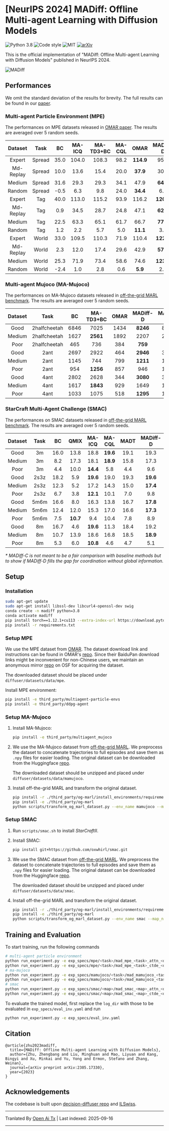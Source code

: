# [NeurIPS 2024] MADiff: Offline Multi-agent Learning with Diffusion Models

![Python 3.8](https://img.shields.io/badge/Python-3.8-blue)
![Code style](https://img.shields.io/badge/code%20style-black-000000.svg)
![MIT](https://img.shields.io/badge/license-MIT-blue)
[![arXiv](https://img.shields.io/badge/arXiv-Paper-<COLOR>.svg)](https://arxiv.org/abs/2305.17330)

This is the official implementation of "MADiff: Offline Multi-agent Learning with Diffusion Models" published in NeurIPS 2024.

![MADiff](/assets/images/madiff.png)

## Performances

We omit the standard deviation of the results for brevity. The full results can be found in our [paper](https://arxiv.org/abs/2305.17330).

### Multi-agent Particle Environment (MPE)

The performances on MPE datasets released in [OMAR paper](https://arxiv.org/abs/2111.11188). The results are averaged over 5 random seeds.

| Dataset | Task | BC | MA-ICQ | MA-TD3+BC | MA-CQL | OMAR | MADiff-D | MADiff-C* |
| :----: | :----: | :----: | :----: | :----: | :----: | :----: | :----: | :----: |
| Expert | Spread | 35.0 | 104.0 | 108.3 | 98.2 | **114.9** | 95.0 | 116.7 |
| Md-Replay | Spread | 10.0 | 13.6 | 15.4 | 20.0 | **37.9** | 30.3 | 42.2 |
| Medium | Spread | 31.6 | 29.3 | 29.3 | 34.1 | 47.9 | **64.9** | 58.2 |
| Random | Spread | -0.5 | 6.3 | 9.8 | 24.0 | **34.4** | 6.9 | 4.3 |
| Expert | Tag | 40.0 | 113.0 | 115.2 | 93.9 | 116.2 | **120.9** | 167.6 |
| Md-Replay | Tag | 0.9 | 34.5 | 28.7 | 24.8 | 47.1 | **62.3** | 95.0 |
| Medium | Tag | 22.5 | 63.3 | 65.1 | 61.7 | 66.7 | **77.2** | 132.9 |
| Random | Tag | 1.2 | 2.2 | 5.7 | 5.0 | **11.1** | 3.2 | 10.7 |
| Expert | World | 33.0 | 109.5 | 110.3 | 71.9 | 110.4 | **122.6** | 174.0 |
| Md-Replay | World | 2.3 | 12.0 | 17.4 | 29.6 | 42.9 | **57.1** | 83.0 |
| Medium | World | 25.3 | 71.9 | 73.4 | 58.6 | 74.6 | **123.5** | 158.2 |
| Random | World | -2.4 | 1.0 | 2.8 | 0.6 | **5.9** | 2.0 | 8.1 |

### Multi-agent Mujoco (MA-Mujoco)

The performances on MA-Mujoco datasets released in [off-the-grid MARL benchmark](https://arxiv.org/abs/2302.00521). The results are averaged over 5 random seeds. 

| Dataset | Task | BC | MA-TD3+BC | OMAR | MADiff-D | MADiff-C* |
| :----: | :----: | :----: | :----: | :----: | :----: | :----: |
| Good | 2halfcheetah | 6846 | 7025 | 1434 | **8246** | 8514 |
| Medium | 2halfcheetah | 1627 | **2561** | 1892 | 2207 | 2203 |
| Poor | 2halfcheetah | 465 | 736 | 384 | **759** | 760 |
| Good | 2ant | 2697 | 2922 | 464 | **2946** | 3069 |
| Medium | 2ant | 1145 | 744 | 799 | **1211** | 1243 |
| Poor | 2ant | 954 | **1256** | 857 | 946 | 1038 |
| Good | 4ant | 2802 | 2628 | 344 | **3080** | 3068 |
| Medium | 4ant | 1617 | **1843** | 929 | 1649 | 1871 |
| Poor | 4ant | 1033 | 1075 | 518 | **1295** | 1353 |

### StarCraft Multi-Agent Challenge (SMAC)

The performances on SMAC datasets released in [off-the-grid MARL benchmark](https://arxiv.org/abs/2302.00521). The results are averaged over 5 random seeds.

| Dataset | Task | BC | QMIX | MA-ICQ | MA-CQL | MADT | MADiff-D | MADiff-C* |
| :----: | :----: | :----: | :----: | :----: | :----: | :----: | :----: | :----: |
| Good | 3m | 16.0 | 13.8 | 18.8 | **19.6** | 19.1 | 19.3 | 19.9 |
| Medium | 3m | 8.2 | 17.3 | 18.1 | **18.9** | 15.8 | 17.3 | 18.1 | 
| Poor | 3m | 4.4 | 10.0 | **14.4** | 5.8 | 4.4 | 9.6 | 9.5 | 
| Good | 2s3z | 18.2 | 5.9 | **19.6** | 19.0 | 19.3 | **19.6** | 19.7 | 
| Medium | 2s3z | 12.3 | 5.2 | 17.2 | 14.3 | 15.0 | **17.4** | 17.6 | 
| Poor | 2s3z | 6.7 | 3.8 | **12.1** | 10.1 | 7.0 | 9.8 | 10.4 |
| Good | 5m6m | 16.6 | 8.0 | 16.3 | 13.8 | 16.7 | **17.8** | 18.0 | 
| Medium | 5m6m | 12.4 | 12.0 | 15.3 | 17.0 | 16.6 | **17.3** | 18.0 | 
| Poor | 5m6m | 7.5 | **10.7** | 9.4 | 10.4 | 7.8 | 8.9 | 10.3 |
| Good | 8m | 16.7 | 4.6 | **19.6** | 11.3 | 18.4 | 19.2 | 19.8 | 
| Medium | 8m | 10.7 | 13.9 | 18.6 | 16.8 | 18.5 | **18.9** | 19.4 | 
| Poor | 8m | 5.3 | 6.0 | **10.8** | 4.6 | 4.7 | 5.1 | 5.1 |

*\* MADiff-C is not meant to be a fair comparison with baseline methods but to show if MADiff-D fills the gap for coordination without global information.*

## Setup

### Installation

```bash
sudo apt-get update
sudo apt-get install libssl-dev libcurl4-openssl-dev swig
conda create -n madiff python=3.8
conda activate madiff
pip install torch==1.12.1+cu113 --extra-index-url https://download.pytorch.org/whl/cu113
pip install -r requirements.txt
```

### Setup MPE

We use the MPE dataset from [OMAR](https://github.com/ling-pan/OMAR). The dataset download link and instructions can be found in OMAR's [repo](https://github.com/ling-pan/OMAR). Since their BaiduPan download links might be inconvenient for non-Chinese users, we maintain an anonymous mirror [repo](https://osf.io/jxawh/?view_only=dd3264a695af4c03bffde0350b8e8c4a) on OSF for acquiring the dataset.

The downloaded dataset should be placed under `diffuser/datasets/data/mpe`.

Install MPE environment:

```bash
pip install -e third_party/multiagent-particle-envs
pip install -e third_party/ddpg-agent
```

### Setup MA-Mujoco

1. Install MA-Mujoco:

    ```bash
    pip install -e third_party/multiagent_mujoco
    ```

2. We use the MA-Mujoco dataset from [off-the-grid MARL](https://sites.google.com/view/og-marl). We preprocess the dataset to concatenate trajectories to full episodes and save them as `.npy` files for easier loading. The original dataset can be downloaded from the Huggingface [repo](https://huggingface.co/datasets/Avada11/MADiff-Datasets).

    The downloaded dataset should be unzipped and placed under `diffuser/datasets/data/mamujoco`.

3. Install off-the-grid MARL and transform the original dataset.

    ```bash
    pip install -r ./third_party/og-marl/install_environments/requirements/mamujoco.txt
    pip install -e ./third_party/og-marl
    python scripts/transform_og_marl_dataset.py --env_name mamujoco --map_name <map> --quality <dataset>
    ```

### Setup SMAC

1. Run `scripts/smac.sh` to install *StarCraftII*.

2. Install SMAC:

    ```bash
    pip install git+https://github.com/oxwhirl/smac.git
    ```

3. We use the SMAC dataset from [off-the-grid MARL](https://sites.google.com/view/og-marl). We preprocess the dataset to concatenate trajectories to full episodes and save them as `.npy` files for easier loading. The original dataset can be downloaded from the Huggingface [repo](https://huggingface.co/datasets/Avada11/MADiff-Datasets).

    The downloaded dataset should be unzipped and placed under `diffuser/datasets/data/smac`.

4. Install off-the-grid MARL and transform the original dataset.

    ```bash
    pip install -r ./third_party/og-marl/install_environments/requirements/smacv1.txt
    pip install -e ./third_party/og-marl
    python scripts/transform_og_marl_dataset.py --env_name smac --map_name <map> --quality <dataset>
    ```

## Training and Evaluation
To start training, run the following commands

```bash
# multi-agent particle environment
python run_experiment.py -e exp_specs/mpe/<task>/mad_mpe_<task>_attn_<dataset>.yaml  # CTCE
python run_experiment.py -e exp_specs/mpe/<task>/mad_mpe_<task>_ctde_<dataset>.yaml  # CTDE
# ma-mujoco
python run_experiment.py -e exp_specs/mamujoco/<task>/mad_mamujoco_<task>_attn_<dataset>_history.yaml  # CTCE
python run_experiment.py -e exp_specs/mamujoco/<task>/mad_mamujoco_<task>_ctde_<dataset>_history.yaml  # CTDE
# smac
python run_experiment.py -e exp_specs/smac/<map>/mad_smac_<map>_attn_<dataset>_history.yaml  # CTCE
python run_experiment.py -e exp_specs/smac/<map>/mad_smac_<map>_ctde_<dataset>_history.yaml  # CTDE
```
To evaluate the trained model, first replace the `log_dir` with those to be evaluated in `exp_specs/eval_inv.yaml` and run

```bash
python run_experiment.py -e exp_specs/eval_inv.yaml
```

## Citation

```
@article{zhu2023madiff,
  title={MADiff: Offline Multi-agent Learning with Diffusion Models},
  author={Zhu, Zhengbang and Liu, Minghuan and Mao, Liyuan and Kang, Bingyi and Xu, Minkai and Yu, Yong and Ermon, Stefano and Zhang, Weinan},
  journal={arXiv preprint arXiv:2305.17330},
  year={2023}
}
```

## Acknowledgements

The codebase is built upon [decision-diffuser repo](https://github.com/anuragajay/decision-diffuser) and [ILSwiss](https://github.com/Ericonaldo/ILSwiss).


---

Tranlated By [Open Ai Tx](https://github.com/OpenAiTx/OpenAiTx) | Last indexed: 2025-09-16

---